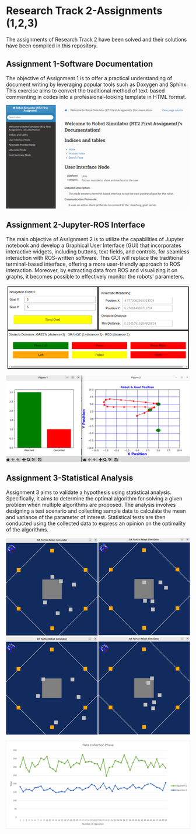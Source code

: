 # Research Track 2-Assignments (1,2,3)

The assignments of Research Track 2 have been solved and their solutions have been compiled in this repository.

## Assignment 1-Software Documentation

The objective of Assignment 1 is to offer a practical understanding of document writing by leveraging popular tools such as Doxygen and Sphinx. This exercise aims to convert the traditional method of text-based commenting in codes into a professional-looking template in HTML format.

![alt text](https://github.com/SaeidAbdollahi/Research-Track-2/blob/main/images/soft%20documentation.PNG?raw=true)

## Assignment 2-Jupyter-ROS Interface

The main objective of Assignment 2 is to utilize the capabilities of Jupyter notebook and develop a Graphical User Interface (GUI) that incorporates interactive widgets, including buttons, text fields, and controls, for seamless interaction with ROS-written software. This GUI will replace the traditional terminal-based interface, offering a more user-friendly approach to ROS interaction. Moreover, by extracting data from ROS and visualizing it on graphs, it becomes possible to effectively monitor the robots' parameters.

![alt text](https://github.com/SaeidAbdollahi/Research-Track-2/blob/main/images/gui%2011.png?raw=true)

![alt text](https://github.com/SaeidAbdollahi/Research-Track-2/blob/main/images/gui%2022.png?raw=true)

## Assignment 3-Statistical Analysis

Assignment 3 aims to validate a hypothesis using statistical analysis. Specifically, it aims to determine the optimal algorithm for solving a given problem when multiple algorithms are proposed. The analysis involves designing a test scenario and collecting sample data to calculate the mean and variance of the parameter of interest. Statistical tests are then conducted using the collected data to express an opinion on the optimality of the algorithms.

![alt text](https://github.com/SaeidAbdollahi/Research-Track-2/blob/main/images/random%20placement.png?raw=true)

![alt text](https://github.com/SaeidAbdollahi/Research-Track-2/blob/main/images/data%20collection.png?raw=true)
